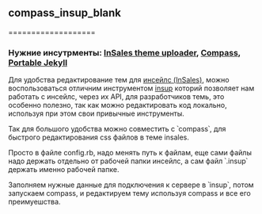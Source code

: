## compass_insup_blank
===================


### Нужние инсутрменты:  [InSales theme uploader](https://github.com/httplab/insup),  [Compass](http://compass-style.org/), [Portable Jekyll](https://github.com/madhur/PortableJekyll)

Для удобства редактирование тем для [инсейлс (InSales)](http://insales.ru/), можно воспользоваться отличним инструментом [insup](https://github.com/httplab/insup) которий позволяет нам работать с инсейлс, через их API, для разработчиков темь, это особенно полезно, так как можно редактировать код локально, используя при этом свои привычные инструменты.

Так для большого удобства можно совместить с ՝compass՝,  для быстрого редактирования css файлов в теме insales.

Просто в файле config.rb, надо менять  путь к файлам, еще сами файлы надо держать отдельно от рабочей папки инсейлс, а сам файл ՝.insup՝ держать именно рабочей папке.

Заполняем нужные данные для подключения к сервере в ՝insup՝, потом запускаем compass, и редактируем тему используя compass и все его преимуешства.